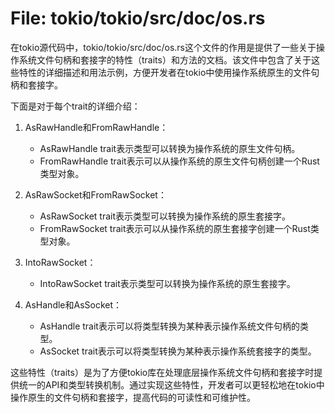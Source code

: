 # File: tokio/tokio/src/doc/os.rs

在tokio源代码中，tokio/tokio/src/doc/os.rs这个文件的作用是提供了一些关于操作系统文件句柄和套接字的特性（traits）和方法的文档。该文件中包含了关于这些特性的详细描述和用法示例，方便开发者在tokio中使用操作系统原生的文件句柄和套接字。

下面是对于每个trait的详细介绍：

1. AsRawHandle和FromRawHandle：
   - AsRawHandle trait表示类型可以转换为操作系统的原生文件句柄。
   - FromRawHandle trait表示可以从操作系统的原生文件句柄创建一个Rust类型对象。

2. AsRawSocket和FromRawSocket：
   - AsRawSocket trait表示类型可以转换为操作系统的原生套接字。
   - FromRawSocket trait表示可以从操作系统的原生套接字创建一个Rust类型对象。

3. IntoRawSocket：
   - IntoRawSocket trait表示类型可以转换为操作系统的原生套接字。

4. AsHandle和AsSocket：
   - AsHandle trait表示可以将类型转换为某种表示操作系统文件句柄的类型。
   - AsSocket trait表示可以将类型转换为某种表示操作系统套接字的类型。

这些特性（traits）是为了方便tokio库在处理底层操作系统文件句柄和套接字时提供统一的API和类型转换机制。通过实现这些特性，开发者可以更轻松地在tokio中操作原生的文件句柄和套接字，提高代码的可读性和可维护性。

